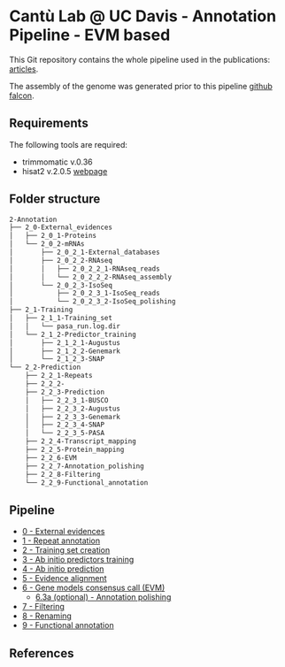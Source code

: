 # Cantù Lab @ UC Davis - Annotation Pipeline - EVM based

This Git repository contains the whole pipeline used in the publications: [articles]().

The assembly of the genome was generated prior to this pipeline [github falcon]().

## Requirements
The following tools are required:

- trimmomatic v.0.36 [](http://www.usadellab.org/cms/?page=trimmomatic)
- hisat2 v.2.0.5 [webpage](https://ccb.jhu.edu/software/hisat2/manual.shtml)

## Folder structure

```bash
2-Annotation
├── 2_0-External_evidences
│   ├── 2_0_1-Proteins
│   └── 2_0_2-mRNAs
│       ├── 2_0_2_1-External_databases
│       ├── 2_0_2_2-RNAseq
│       │   ├── 2_0_2_2_1-RNAseq_reads
│       │   └── 2_0_2_2_2-RNAseq_assembly
│       └── 2_0_2_3-IsoSeq
│           ├── 2_0_2_3_1-IsoSeq_reads
│           └── 2_0_2_3_2-IsoSeq_polishing
├── 2_1-Training
│   ├── 2_1_1-Training_set
│   │   └── pasa_run.log.dir
│   └── 2_1_2-Predictor_training
│       ├── 2_1_2_1-Augustus
│       ├── 2_1_2_2-Genemark
│       └── 2_1_2_3-SNAP
└── 2_2-Prediction
    ├── 2_2_1-Repeats
    ├── 2_2_2-
    ├── 2_2_3-Prediction
    │   ├── 2_2_3_1-BUSCO
    │   ├── 2_2_3_2-Augustus
    │   ├── 2_2_3_3-Genemark
    │   ├── 2_2_3_4-SNAP
    │   └── 2_2_3_5-PASA
    ├── 2_2_4-Transcript_mapping
    ├── 2_2_5-Protein_mapping
    ├── 2_2_6-EVM
    ├── 2_2_7-Annotation_polishing
    ├── 2_2_8-Filtering
    └── 2_2_9-Functional_annotation
```

## Pipeline

- [0 - External evidences](Pipeline/0_External_evidences.md)
- [1 - Repeat annotation](Pipeline/1_Repeat_annotation.md)
- [2 - Training set creation](Pipeline/2_Training_set_creation.md)
- [3 - Ab initio predictors training](Pipeline/3_Ab_initio_predictors_training.md)
- [4 - Ab initio prediction](Pipeline/4_Ab_initio_prediction.md)
- [5 - Evidence alignment](Pipeline/5_Evidence_alignment.md)
- [6 - Gene models consensus call (EVM)](Pipeline/6_Gene_models_consensus_call_(EVM).md)
  - [6.3a (optional) - Annotation polishing](Pipeline/63a_Annotation_polishing.md)
- [7 - Filtering](Pipeline/7_Filtering.md)
- [8 - Renaming](Pipeline/8_Renaming.md)
- [9 - Functional annotation](Pipeline/9_Functional_annotation.md)

## References